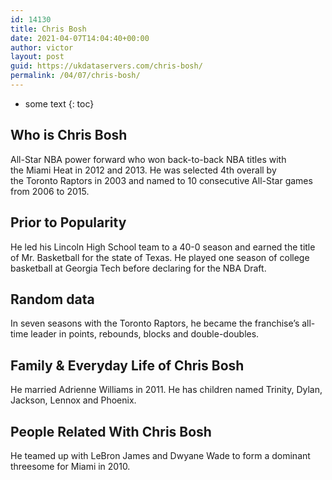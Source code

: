 ```yaml
---
id: 14130
title: Chris Bosh
date: 2021-04-07T14:04:40+00:00
author: victor
layout: post
guid: https://ukdataservers.com/chris-bosh/
permalink: /04/07/chris-bosh/
---
```


* some text
{: toc}


## Who is Chris Bosh



All-Star NBA power forward who won back-to-back NBA titles with the Miami Heat in 2012 and 2013. He was selected 4th overall by the Toronto Raptors in 2003 and named to 10 consecutive All-Star games from 2006 to 2015. 

                
                
                
## Prior to Popularity



He led his Lincoln High School team to a 40-0 season and earned the title of Mr. Basketball for the state of Texas. He played one season of college basketball at Georgia Tech before declaring for the NBA Draft. 

                
                
                
## Random data



In seven seasons with the Toronto Raptors, he became the franchise&#8217;s all-time leader in points, rebounds, blocks and double-doubles. 

                
                
                
## Family & Everyday Life of Chris Bosh



He married Adrienne Williams in 2011. He has children named Trinity, Dylan, Jackson, Lennox and Phoenix. 

                
                
                
## People Related With Chris Bosh



He teamed up with LeBron James and Dwyane Wade to form a dominant threesome for Miami in 2010. 

                
              
            
          
          
          